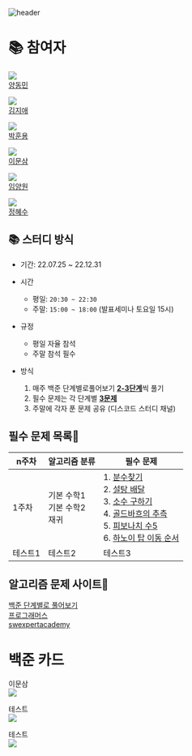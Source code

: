 ![header](https://capsule-render.vercel.app/api?type=waving&color=auto&height=300&section=header&text=브론즈에서%20플레까지!&desc=%20📚(SSAFY%208기%20알고리즘%20스터디)📚&fontSize=49)

<div align=left>
    <h1>📚 참여자</h1>
    <p>
        <img src="http://mazassumnida.wtf/api/mini/generate_badge?boj=fpdhslr7">
        <br>
        <a href='#'>양동민</a>
    </p>
    <p>
        <img src="http://mazassumnida.wtf/api/mini/generate_badge?boj=fpdhslr7">
        <br>
        <a href='#'>김지애</a>
    </p>
    <p>
        <img src="http://mazassumnida.wtf/api/mini/generate_badge?boj=fpdhslr7">
        <br>
        <a href='#'>박훈용</a>
    </p>
    <p>
        <img src="http://mazassumnida.wtf/api/mini/generate_badge?boj=fpdhslr7">
        <br>
        <a href='https://github.com/moonthree'>이문삼</a>
    </p>
    <p>
        <img src="http://mazassumnida.wtf/api/mini/generate_badge?boj=fpdhslr7">
        <br>
        <a href='#'>임양원</a>
    </p>
    <p>
        <img src="http://mazassumnida.wtf/api/mini/generate_badge?boj=fpdhslr7">
        <br>
        <a href='#'>정혜수</a>
    </p>
    
</div>

## 📚 스터디 방식

- 기간: 22.07.25 ~ 22.12.31

- 시간
    - 평일: `20:30 ~ 22:30`
    - 주말: `15:00 ~ 18:00` (발표세미나 토요일 15시)
- 규정
    - 평일 자율 참석
    - 주말 참석 필수
- 방식
    1. 매주 백준 단계별로풀어보기 <u>**2-3단계**</u>씩 풀기
    2. 필수 문제는 각 단계별 <u>**3문제**</u>
    3. 주말에 각자 푼 문제 공유 (디스코드 스터디 채널)

## 필수 문제 목록🌳
|n주차|알고리즘 분류|필수 문제|
|------|---|---|
|1주차|기본 수학1 <br/> 기본 수학2 <br/> 재귀<br/> |1. [분수찾기](https://www.acmicpc.net/problem/1193)<br/> 2. [설탕 배달](https://www.acmicpc.net/problem/2839)<br/> 3. [소수 구하기](https://www.acmicpc.net/problem/1929)<br/> 4. [골드바흐의 추측](https://www.acmicpc.net/problem/9020)<br/> 5. [피보나치 수5](https://www.acmicpc.net/problem/10870)<br/> 6. [하노이 탑 이동 순서](https://www.acmicpc.net/problem/11729)<br/>|
|테스트1|테스트2|테스트3|

<!-- <table>
  <tr>
    <th>주차</th>
    <th>알고리즘 분류</th>
    <th>문제</th>
  </tr>
  <tr>
    <td colspan = 3>1주차</td>
    <td colspan = 3>입출력과 사칙연산</td>
    <td><a href="https://www.acmicpc.net/problem/2557">Hello World</a></td>
  </tr>
  <tr>
    <td>내용</td>
    <td>내용</td>
    <td>내용</td>
  </tr>
</table> -->

## 알고리즘 문제 사이트📖
[백준 단계별로 풀어보기](https://www.acmicpc.net/step) <br/>
[프로그래머스](https://programmers.co.kr/) <br/>
[swexpertacademy](https://swexpertacademy.com/main/main.do) <br/>

<div>
    <h1>백준 카드</h1>
    <p>
        이문삼<br>
        <img align='center' src="http://mazassumnida.wtf/api/v2/generate_badge?boj=fpdhslr7">
    </p>
    <p>
        테스트<br>
        <img align='center' src="http://mazassumnida.wtf/api/v2/generate_badge?boj=yms737">
    </p>
    <p>
        테스트<br>
        <img align='center' src="http://mazassumnida.wtf/api/v2/generate_badge?boj=meanwo0603">
    </p>
</div>
